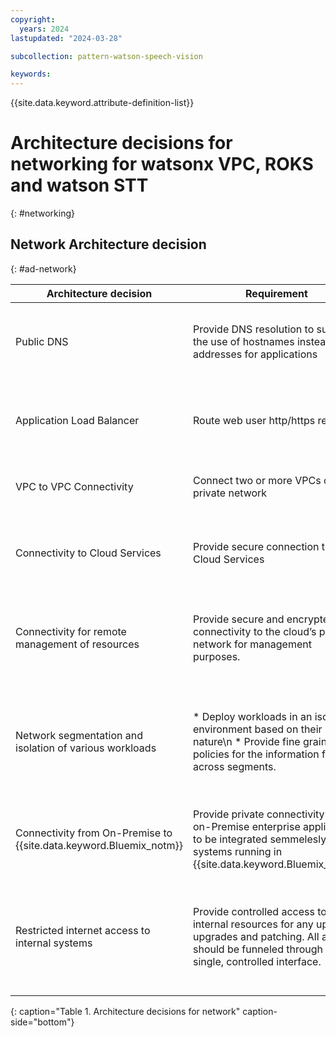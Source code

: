 ```yaml
---
copyright:
  years: 2024
lastupdated: "2024-03-28"

subcollection: pattern-watson-speech-vision

keywords:
---
```

{{site.data.keyword.attribute-definition-list}}

# Architecture decisions for networking for watsonx VPC, ROKS and watson STT

{: #networking}

## Network Architecture decision

{: #ad-network}

| **Architecture decision**                                                 | **Requirement**                                                                                | **Options**                                                                                                        | **Decision**                      | **Rationale**                                                                                                                                                                                  |
| ------------------------------------------------------------------------------- | ---------------------------------------------------------------------------------------------------- | ------------------------------------------------------------------------------------------------------------------------ | --------------------------------------- | ---------------------------------------------------------------------------------------------------------------------------------------------------------------------------------------------------- |
| Public DNS  | Provide DNS resolution to support the use of hostnames instead of IP addresses for applications | - {{site.data.keyword.Bluemix_notm}} Internet Services (CIS)  \n -  {{site.data.keyword.Bluemix_notm}} DNS                                                                        | {{site.data.keyword.Bluemix_notm}} Internet Services (CIS)                  | {{site.data.keyword.Bluemix_notm}} Internet Services support provisioning and configuring DNS records for public DNS resolution and can be integrated with the public VPC ALBs for the web tier. |
| Application Load Balancer                                                                 | Route web user http/https requests                           | - VPC ALB \n -  VPC NLB  \n -  HA proxy on VSI | VPC ALB | VPC ALB is recommended for web-based workloads. * Provides layer 4 and layer 7 load-balancing\n * Supports HTTP, HTTPS, and TCP requests\n * Supports SSL offloading.\n                                    |
|VPC to VPC Connectivity|Connect two or more VPCs over a private network|- VPC peering\n - Local Transit Gateway\n - Global Transit Gateway|Local Transit Gateway (TGW)|The Local Transit Gateway enables connectivity between the Management, Workload & Edge VPCs.|
|Connectivity to Cloud Services|Provide secure connection to Cloud Services|- VPC Gateway and Virtual Private Endpoints (VPE)\n - Private Cloud Service endpoints\n - Public Cloud Service Endpoints\n|Virtual Private Endpoints (VPE)|VPC Gateway and Virtual Private Endpoints enable connectivity to {{site.data.keyword.Bluemix_notm}} services by using private IP addresses allocated from a VPC subnet.|
|Connectivity for remote management of resources|Provide secure and encrypted connectivity to the cloud’s private network for management purposes.|* Client VPN for VPC \n * VPN for VPC \n * Direct Link| VPN for VPC | VPN for VPC allows remote devices to securely connect to the VPC network. The management of {{site.data.keyword.Bluemix_notm}} resources happen remotely through a private connection by the operations team.|
|Network segmentation and isolation of various workloads|* Deploy workloads in an isolated environment based on their nature\n * Provide fine grained policies for the information flow across segments.|* Virtual Private Clouds (VPCs)\n *Subnets\n *Security Groups (SGs)\n *ACLs|VPCs|VPCs provide secure, virtual networks for various tiers of the application, which are logically isolated from other public cloud tenants. The fine grained information policy flow can achieved through appropriate security groups (SG) & Access Control Lists (ACLs) |
|Connectivity from On-Premise to {{site.data.keyword.Bluemix_notm}} |Provide private connectivity for the on-Premise enterprise applications to be integrated semmelesly to the systems running in {{site.data.keyword.Bluemix_notm}}| * Site to site VPN Connection\n * Client to Site VPN Connection \n * Direct Link \n | Direct Link | Direct Link is a high-speed, and secure connectivity option that enables client's to establish a dedicated, always-on link between the on-premises and {{site.data.keyword.Bluemix_notm}}.|
|Restricted internet access to internal systems|Provide controlled access to internal resources for any updates, upgrades and patching. All access should be funneled through a single, controlled interface.| * Virtual Private Network (VPN) \n * Privileged Access Management (PAM) Solutions \n * Identity-Aware Proxies (IAP) \n *  SSH or RDP Gateways \n * Bastion Hosts|Bastion Hosts|A bastion host serves as an intermediary, allowing controlled access to internal resources while minimizing the attack surface. It is commonly used in cloud environments and traditional on-premises networks to provide secure access to instances in private subnets.|
 {: caption="Table 1. Architecture decisions for network" caption-side="bottom"} 
